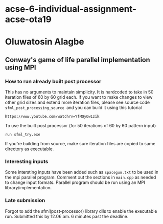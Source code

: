 # acse-6-individual-assignment-acse-ota19
# Oluwatosin Alagbe
## Conway's game of life parallel implementation using MPI

### How to run already built post processor
This has no arguments to maintain simplicity. It is hardcoded to take in 50 iteration files of 60 by 60 grid each. If you want to make changes to view other grid sizes and extend more iteration files, please see source code ```sfml_post_processing_source ```and you can build it using this tutorial
```
https://www.youtube.com/watch?v=YfMQyOw1zik
```
To use the built post processor (for 50 iterations of 60 by 60 pattern input)
```
run sfml_try.exe 
```
If you're building from source, make sure iteration files are copied to same directory as executable.

### Interesting inputs
Some intersting inputs have been added  such as ```spacegun.txt``` to be used in the mpi parallel program.
Comment out the sections in ```main.cpp``` as needed to change input formats.
Parallel program should be run using an MPI library/implementation.

### Late submission
Forgot to add the sfml(post-processor) library dlls to enable the executable run. Submitted this by 12.06 am. 6 minutes past the deadline.

